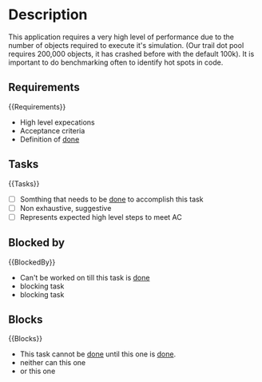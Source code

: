 # Description

This application requires a very high level of performance due to the number of objects required to execute it's simulation. (Our trail dot pool requires 200,000 objects, it has crashed before with the default 100k). It is important to do benchmarking often to identify hot spots in code.

## Requirements

{{Requirements}}
- High level expecations
- Acceptance criteria
- Definition of [done](../done.md)

## Tasks 

{{Tasks}}

- [ ] Somthing that needs to be [done](../done.md) to accomplish this task
- [ ] Non exhaustive, suggestive
- [ ] Represents expected high level steps to meet AC
## Blocked by 

{{BlockedBy}}

- Can't be worked on till this task is [done](../done.md)
- blocking task
- blocking task

## Blocks

{{Blocks}}

- This task cannot be [done](../done.md) until this one is [done](../done.md).
- neither can this one
- or this one